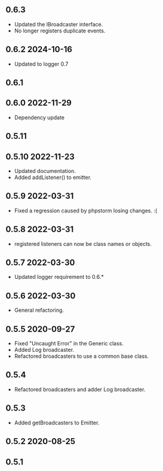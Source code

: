 ## 0.6.3
* Updated the IBroadcaster interface.
* No longer registers duplicate events.

## 0.6.2 2024-10-16
* Updated to logger 0.7

## 0.6.1

## 0.6.0 2022-11-29
* Dependency update

## 0.5.11

## 0.5.10 2022-11-23
* Updated documentation.
* Added addListener() to emitter.

## 0.5.9 2022-03-31
* Fixed a regression caused by phpstorm losing changes. :(

## 0.5.8 2022-03-31
* registered listeners can now be class names or objects.

## 0.5.7 2022-03-30
* Updated logger requirement to 0.6.*

## 0.5.6 2022-03-30
* General refactoring.

## 0.5.5 2020-09-27
* Fixed "Uncaught Error" in the Generic class.
* Added Log broadcaster.
* Refactored broadcasters to use a common base class.

## 0.5.4
* Refactored broadcasters and adder Log broadcaster.

## 0.5.3
* Added getBroadcasters to Emitter.

## 0.5.2 2020-08-25

## 0.5.1
